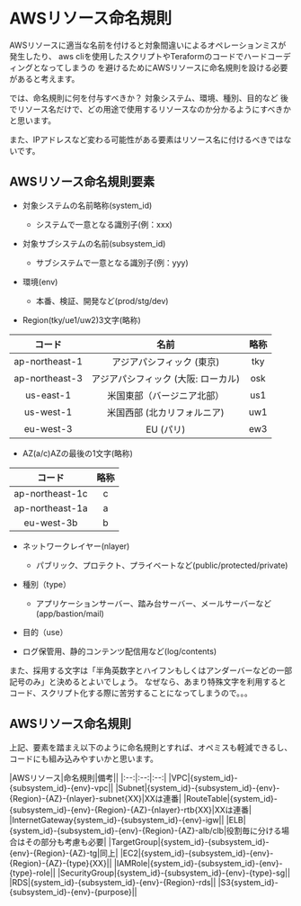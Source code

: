 # AWSリソース命名規則

AWSリソースに適当な名前を付けると対象間違いによるオペレーションミスが発生したり、
aws cliを使用したスクリプトやTeraformのコードでハードコーディングとなってしまうの
を避けるためにAWSリソースに命名規則を設ける必要があると考えます。

では、命名規則に何を付与すべきか？
対象システム、環境、種別、目的など
後でリソース名だけで、どの用途で使用するリソースなのか分かるようにすべきかと思います。

また、IPアドレスなど変わる可能性がある要素はリソース名に付けるべきではないです。


## AWSリソース命名規則要素

- 対象システムの名前略称(system_id)
  - システムで一意となる識別子(例：xxx)
  
- 対象サブシステムの名前(subsystem_id)
  - サブシステムで一意となる識別子(例：yyy)

- 環境(env)
  - 本番、検証、開発など(prod/stg/dev)

- Region(tky/ue1/uw2)3文字(略称)

|コード|名前|略称|
|:--:|:--:|:--:|
|ap-northeast-1|アジアパシフィック (東京)|tky|
|ap-northeast-3|アジアパシフィック (大阪: ローカル)|osk|
|us-east-1|米国東部（バージニア北部）|us1|
|us-west-1|米国西部 (北カリフォルニア)|uw1|
|eu-west-3|EU (パリ)|ew3|

- AZ(a/c)AZの最後の1文字(略称)

|コード|略称|
|:--:|:--:|
|ap-northeast-1c|c|
|ap-northeast-1a|a|
|eu-west-3b|b|

- ネットワークレイヤー(nlayer)
  - パブリック、プロテクト、プライベートなど(public/protected/private)

- 種別（type）
  - アプリケーションサーバー、踏み台サーバー、メールサーバーなど(app/bastion/mail)

- 目的（use）
 - ログ保管用、静的コンテンツ配信用など(log/contents)

また、採用する文字は「半角英数字とハイフンもしくはアンダーバーなどの一部記号のみ」と決めるとよいでしょう。
なぜなら、あまり特殊文字を利用するとコード、スクリプト化する際に苦労することになってしまうので。。。

## AWSリソース命名規則

上記、要素を踏まえ以下のように命名規則とすれば、オペミスも軽減できるし、コードにも組み込みやすいかと思います。

|AWSリソース|命名規則|備考||
|:--:|:--:|:--:|
|VPC|{system_id}-{subsystem_id}-{env}-vpc||
|Subnet|{system_id}-{subsystem_id}-{env}-{Region}-{AZ}-{nlayer}-subnet{XX}|XXは連番|
|RouteTable|{system_id}-{subsystem_id}-{env}-{Region}-{AZ}-{nlayer}-rtb{XX}|XXは連番|
|InternetGateway{system_id}-{subsystem_id}-{env}-igw||
|ELB|{system_id}-{subsystem_id}-{env}-{Region}-{AZ}-alb/clb|役割毎に分ける場合はその部分も考慮も必要|
|TargetGroup|{system_id}-{subsystem_id}-{env}-{Region}-{AZ}-tg|同上|
|EC2|{system_id}-{subsystem_id}-{env}-{Region}-{AZ}-{type}{XX}||
|IAMRole|{system_id}-{subsystem_id}-{env}-{type}-role||
|SecurityGroup|{system_id}-{subsystem_id}-{env}-{type}-sg||
|RDS|{system_id}-{subsystem_id}-{env}-{Region}-rds||
|S3{system_id}-{subsystem_id}-{env}-{purpose}||
